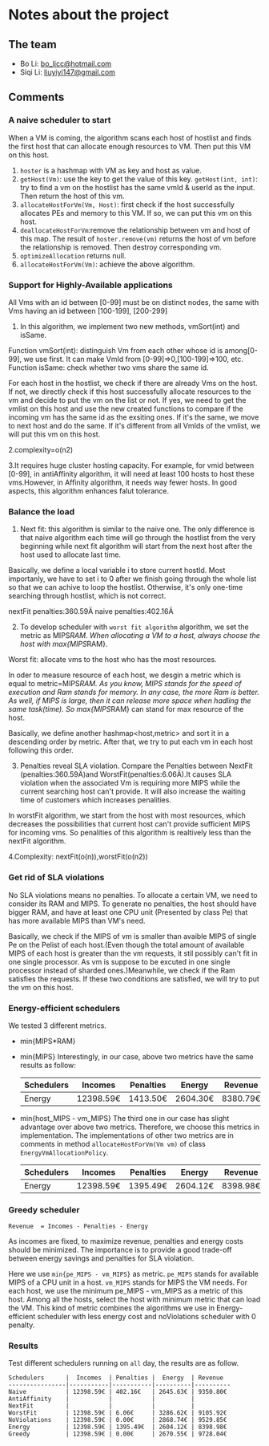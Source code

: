 # Notes about the project

## The team

- Bo Li: bo_licc@hotmail.com
- Siqi Li: liuyiyi147@gmail.com

## Comments
### A naive scheduler to start

When a VM is coming, the algorithm scans each host of hostlist and finds the first host that can allocate enough resources to VM. Then put this VM on this host.

1. `hoster` is a hashmap with VM as key and host as value.
2. `getHost(Vm)`: use the key to get the value of this key.
`getHost(int, int)`: try to find a vm on the hostlist has the same vmId & userId as the input. Then return the host of this vm.
3. `allocateHostForVm(Vm, Host)`: first check if the host successfully allocates PEs and memory to this VM. If so, we can put this vm on this host.
4. `deallocateHostForVm`:remove the relationship between vm and host of this map. The result of `hoster.remove(vm)` returns the host of vm before the relationship is removed. Then destroy corresponding vm.
5. `optimizeAllocation` returns null.
6. `allocateHostForVm(Vm)`: achieve the above algorithm.

### Support for Highly-Available applications

All Vms with an id between [0-99] must be on distinct nodes, the same with Vms having an id between [100-199], [200-299]

1. In this algorithm, we implement two new methods, vmSort(int) and isSame.

Function vmSort(int): distinguish Vm from each other whose id is among[0-99], we use first. It can make VmId from [0-99]=>0,[100-199]=>100, etc.
Function isSame: check whether two vms share the same id. 

For each host in the hostlist, we check if there are already Vms on the host. If not, we directly check if this host successfully allocate resources to the vm and decide to put the vm on the list or not.
If yes, we need to get the vmlist on this host and use the new created functions to compare if the incoming vm has the same id as the exsiting ones. If it's the same, we move to next host and do the same. If it's different from all VmIds of the vmlist, we will put this vm on this host.

2.complexity=o(n2)

3.It requires huge cluster hosting capacity. For example, for vmid between [0-99],  in antiAffinity algorithm, it will need at least 100 hosts to host these vms.However, in Affinity algorithm, it needs way fewer hosts. In good aspects, this algorithm enhances falut tolerance.  

### Balance the load
1. Next fit: this algorithm is similar to the naive one. The only difference is that naive algorithm each time will go through the hostlist from the very beginning while next fit algorithm will start from the next host after the host used to allocate last time.

Basically, we define a local variable i to store current hostId. Most importanly, we have to set i to 0 after we finish going through the whole list so that we can achive to loop the hostlist. Otherwise, it's only one-time searching through hostlist, which is not correct.

nextFit penalties:360.59Ä
naive penalties:402.16Ä

2. To develop scheduler with `worst fit algorithm` algorithm, we set the metric as MIPS*RAM. When allocating a VM to a host, always choose the host with max{MIPS*RAM}.

Worst fit: allocate vms to the host who has the most resources.

In oder to measure resource of each host, we desgin a metric which is equal to metric=MIPS*RAM. As you know, MIPS stands for the speed of execution and Ram stands for memory. In any case, the more Ram is better. As well, if MIPS is large, then it can release more space when hadling the same task(time). So  max{MIPS*RAM} can stand for max resource of the host.

Basically, we define another hashmap<host,metric> and sort it in a descending order by metric. After that, we try to put each vm in each host following this order.

3. Penalties reveal SLA violation. Compare the Penalties between NextFit (penalties:360.59Ä)and WorstFit(penalties:6.06Ä).It causes SLA violation when the associated Vm is requiring more MIPS while the current searching host can't provide. It will also increase the waiting time of customers which increases penalities.   

In worstFit algorithm, we start from the host with most resources, which decreases the possibilities that current host can't provide sufficient MIPS for incoming vms. So penalities of this algorithm is realtively less than the nextFit algorithm.

4.Complexity: nextFit(o(n)),worstFit(o(n2))

### Get rid of SLA violations
No SLA violations means no penalties. To allocate a certain VM, we need to consider its RAM and MIPS. To generate no penalties, the host should have bigger RAM, and have at least one CPU unit (Presented by class Pe) that has more available MIPS than VM's need.

Basically, we check if the MIPS of vm is smaller than avaible MIPS of single Pe on the Pelist of each host.(Even though the total amount of available MIPS of each host is greater than the vm requests, it stil possibly can't fit in one single processor. As vm is suppose to be excuted in one single processor instead of sharded ones.)Meanwhile, we check if the Ram satisfies the requests. If these two conditions are satisfied, we will try to put the vm on this host.

### Energy-efficient schedulers
We tested 3 different metrics.
- min{MIPS*RAM}
- min{MIPS}
Interestingly, in our case, above two metrics have the same results as follow:
	
	Schedulers      |  Incomes  | Penalties |  Energy  | Revenue
	----------------|-----------|-----------|----------|----------
	Energy          | 12398.59€ | 1413.50€  | 2604.30€ | 8380.79€
  
- min{host_MIPS - vm_MIPS}
The third one in our case has slight advantage over above two metrics. Therefore, we choose this metrics in implementation. The implementations of other two metrics are in comments in method `allocateHostForVm(Vm vm)` of class `EnergyVmAllocationPolicy`.

	Schedulers      |  Incomes  | Penalties |  Energy  | Revenue
	----------------|-----------|-----------|----------|----------
	Energy          | 12398.59€ | 1395.49€  | 2604.12€ | 8398.98€

### Greedy scheduler
	Revenue  = Incomes - Penalties - Energy
As incomes are fixed, to maximize revenue, penalties and energy costs should be minimized. The importance is to provide a good trade-off between energy savings and penalties for SLA violation.  

Here we use `min{pe_MIPS - vm_MIPS}` as metric. `pe_MIPS` stands for available MIPS of a CPU unit in a host. `vm_MIPS` stands for MIPS the VM needs. For each host, we use the minimum pe_MIPS - vm_MIPS as a metric of this host. Among all the hosts, select the host with minimum metric that can load the VM. This kind of metric combines the algorithms we use in Energy-efficient scheduler with less energy cost and noViolations scheduler with 0 penalty.

### Results
Test different schedulers running on `all` day, the results are as follow.
	
	Schedulers      |  Incomes  | Penalties |  Energy  | Revenue
	----------------|-----------|-----------|----------|----------
	Naive           | 12398.59€ | 402.16€	| 2645.63€ | 9350.80€
	AntiAffinity    |           |           |          |
	NextFit         |           |           |          |
	WorstFit	    | 12398.59€ | 6.06€	    | 3286.62€ | 9105.92€
	NoViolations    | 12398.59€ | 0.00€	    | 2868.74€ | 9529.85€
	Energy          | 12398.59€ | 1395.49€  | 2604.12€ | 8398.98€
	Greedy          | 12398.59€ | 0.00€     | 2670.55€ | 9728.04€
	
	